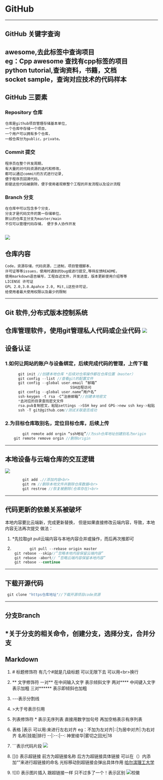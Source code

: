 # GitHub
---
## GitHub 关键字查询  
   awesome,去此标签中查询项目<br>
   eg：Cpp awesome 查找有cpp标签的项目<br>
   python tutorial,查询资料，书籍，文档<br>
   socket sample，查询对应技术的代码样本<br>
---
## GitHub 三要素
### Repository 仓库
    仓库是github项目管理存储基本单位,
    一个仓库中存储一个项目，
    一个用户可以拥有多个仓库，
    一般仓库分为public，private。
### Commit 提交
    程序员在整个开发周期，
    有大量的对代码资源的选代和修改，
    都可以通过commit的方式进行记录,
    便于程序员回溯代码，
    即是这些代码被删除，便于使用者观察整个工程的开发流程以及设计流程  
### Branch 分支
    在仓库中可以包含多个分支，
    分支才是代码文件的第一存储单位，
    默认的仓库主分支为master/main
    不仅可以管理代码存储， 便于多人协作开发
![](https://picture.gptkong.com/20240607/22324e0689b0db43f8810f84f4e7f1a175.jpg)
---
## 仓库内容
    Code，资源存储，代码资源，二进制，项目管理脚本，
    许可证等等issues，使用时遇到的bug或进行提交,等待反馈README，
    使用markdown语吉编写，工程自述文件，开发进度，版本更新使用介绍等等
    LICENSE 许可证
    GPL 2.0,3.0.Apahce 2.0, Mit,i这些许可证，
    给使用者最大使用权限以及最少的限制
---
## Git 软件,分布式版本控制系统
   仓库管理软件，使用git管理私人代码或企业代码
![](https://picture.gptkong.com/20240607/22479663c471b049e2a8aff9caf1327cb8.jpg)
---
## 设备认证
### 1.如何让网站的账户与设备绑定，后续完成代码的管理，上传下载

  ```c
        git init //创建本地仓库 *后续对仓库操作都在仓库位置（master）
	    git config --list //查看git的配置文件
	    git config --global user.email “邮箱”
        						SSH远程访问
        git config --global user.name”用户名”
        ssh-keygen -t rsa -C“注册邮箱”//创建本地密文
        *去对应的目录查找密文文件
        rsa.pub复制密文，粘贴settings ->SSH key and GPG->new ssh key->粘贴
        ssh -T git@github.com//测试关联是否成功

  ```
### 2.为目标仓库取别名，定位目标仓库，后续上传
```c
    	git remote add orgin “ssh地址”//为ssh仓库地址创建别名为origin
	git remote remove orgin //删除origin
```
---
##  本地设备与云端仓库的交互逻辑
![](https://picture.gptkong.com/20240607/2313c5c4a63d6d4ef0b3541b004a8f7dbb.png)
```c
        git add .//添加内容<br>
        git rm //删除本地文件并删除仓库数据<br>
        git restroe //恢复被删除(仓库存在)<br>
```
---
## 代码更新的依赖关系被破坏
   本地内容要比云端新，完成更新替换，
   但是如果直接修改云端内容，导致，本地内容无法再次提交
   做法：
1. \*先拉取git pull云端内容与本地内容合并或操作，而后再次推即可
2. ```c
           git pull --rebase origin master  
   	git rebase --skip//”忽略本地内容保留云端内容”  
   	git rebase -abort// ”忽略云端内容保留本地内容”  
   	git rebase --continue  
   ```
---
## 下载开源代码
   ```c
   	git clone "https仓库地址"//下载开源项目code资源
   ```
---
## 分支Branch
   \*关于分支的相关命令，创建分支，选择分支，合并分支
---
## Markdown 
1.  \# 标题修饰符
  有几个#就是几级标题 可以无限下去
  可以用\<br\>换行
2. \*\* 文字修饰符
   一对** 在中间输入文字 表示倾斜文字
   两对**** 中间键入文字 表示加粗
   三对****** 表示即倾斜也加粗

3. ---表示分割线
4. \>大于号表示引用
5. 列表修饰符 \*
   表示无序列表
   直接用数字加句号 再加空格表示有序列表
6. 表格
   \|表示 可以用:来进行左右对齐
   eg：不加为左对齐|::|为居中对齐|:为右对齐
名称|技能|排行
--|:--:|--:
神里绫华|雾切之回光|18
7. \`\`\`表示代码片段
![](https://picture.gptkong.com/20240607/2345a0bb9ff8ce4479a85285d04d055d2f.png)
8. \[\]\(\) 表示超链接
   前方为超链接名称 后方为超链接具体链接 可以在（）内添加“”来进行超链接的命名 光标移动到超链接会弹出具体作用
[哈尔滨理工大学](http://www.hrbust.edu.cn "全中国最好的大学")
9. \!\[\]\(\) 表示图片插入
   跟超链接一样 只不过多了一个！表示区别
![校徽](https://picture.gptkong.com/20240607/2352d1472fe4f7496fb0274e72433fe424.png)
